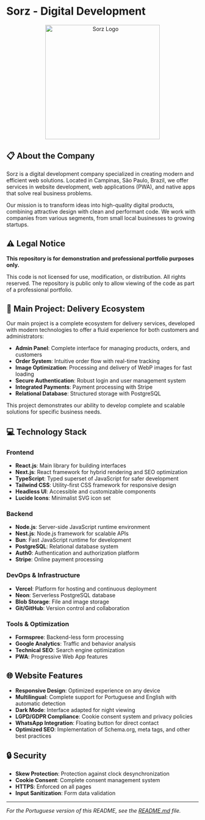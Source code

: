 # Sorz - Digital Development

<p align="center">
  <img src="https://d7hd88ngyqaw6jtz.public.blob.vercel-storage.com/logo.webp" alt="Sorz Logo" width="300" />
</p>

## 📋 About the Company

Sorz is a digital development company specialized in creating modern and efficient web solutions. Located in Campinas, São Paulo, Brazil, we offer services in website development, web applications (PWA), and native apps that solve real business problems.

Our mission is to transform ideas into high-quality digital products, combining attractive design with clean and performant code. We work with companies from various segments, from small local businesses to growing startups.

## ⚠️ Legal Notice

**This repository is for demonstration and professional portfolio purposes only.**

This code is not licensed for use, modification, or distribution. All rights reserved.
The repository is public only to allow viewing of the code as part of a professional portfolio.

## 🚀 Main Project: Delivery Ecosystem

Our main project is a complete ecosystem for delivery services, developed with modern technologies to offer a fluid experience for both customers and administrators:

- **Admin Panel**: Complete interface for managing products, orders, and customers
- **Order System**: Intuitive order flow with real-time tracking
- **Image Optimization**: Processing and delivery of WebP images for fast loading
- **Secure Authentication**: Robust login and user management system
- **Integrated Payments**: Payment processing with Stripe
- **Relational Database**: Structured storage with PostgreSQL

This project demonstrates our ability to develop complete and scalable solutions for specific business needs.

## 💻 Technology Stack

### Frontend
- **React.js**: Main library for building interfaces
- **Next.js**: React framework for hybrid rendering and SEO optimization
- **TypeScript**: Typed superset of JavaScript for safer development
- **Tailwind CSS**: Utility-first CSS framework for responsive design
- **Headless UI**: Accessible and customizable components
- **Lucide Icons**: Minimalist SVG icon set

### Backend
- **Node.js**: Server-side JavaScript runtime environment
- **Nest.js**: Node.js framework for scalable APIs
- **Bun**: Fast JavaScript runtime for development
- **PostgreSQL**: Relational database system
- **Auth0**: Authentication and authorization platform
- **Stripe**: Online payment processing

### DevOps & Infrastructure
- **Vercel**: Platform for hosting and continuous deployment
- **Neon**: Serverless PostgreSQL database
- **Blob Storage**: File and image storage
- **Git/GitHub**: Version control and collaboration

### Tools & Optimization
- **Formspree**: Backend-less form processing
- **Google Analytics**: Traffic and behavior analysis
- **Technical SEO**: Search engine optimization
- **PWA**: Progressive Web App features

## 🌐 Website Features

- **Responsive Design**: Optimized experience on any device
- **Multilingual**: Complete support for Portuguese and English with automatic detection
- **Dark Mode**: Interface adapted for night viewing
- **LGPD/GDPR Compliance**: Cookie consent system and privacy policies
- **WhatsApp Integration**: Floating button for direct contact
- **Optimized SEO**: Implementation of Schema.org, meta tags, and other best practices

## 🔒 Security

- **Skew Protection**: Protection against clock desynchronization
- **Cookie Consent**: Complete consent management system
- **HTTPS**: Enforced on all pages
- **Input Sanitization**: Form data validation

---

*For the Portuguese version of this README, see the [README.md](README.md) file.*
